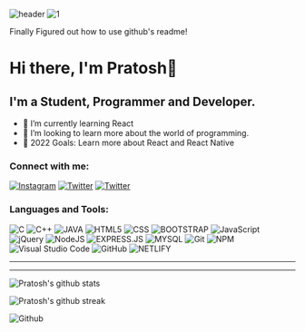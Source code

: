 ![header](https://capsule-render.vercel.app/api?type=waving&color=auto&height=300&section=header&text=capsule%20render&fontSize=90)
![1](https://github.com/Pratosh22/Pratosh22/blob/main/github-gif.gif)

Finally Figured out how to use github's readme!

# Hi there, I'm Pratosh👋 

## I'm a Student, Programmer and Developer.


- 🌱 I’m currently learning React
- 👯 I’m looking to learn more about the world of programming.
- 🥅 2022 Goals: Learn more about React and React Native


### Connect with me:

<a href="https://www.instagram.com/_.pratosh._/">![Instagram](https://img.shields.io/badge/Instagram-%23E4405F.svg?style=for-the-badge&logo=Instagram&logoColor=white)</a> <a href="https://twitter.com/Pratosh22">![Twitter](https://img.shields.io/badge/Twitter-%231DA1F2.svg?style=for-the-badge&logo=Twitter&logoColor=white)</a> <a href="https://www.linkedin.com/in/pratosh-b-14a255230/">![Twitter](https://img.shields.io/badge/LinkedIn-0077B5?style=for-the-badge&logo=linkedin&logoColor=white)</a>

### Languages and Tools:

![C](https://img.shields.io/badge/C-00599C?style=for-the-badge&logo=c&logoColor=white) ![C++](https://img.shields.io/badge/C%2B%2B-00599C?style=for-the-badge&logo=c%2B%2B&logoColor=white) ![JAVA](https://img.shields.io/badge/Java-ED8B00?style=for-the-badge&logo=java&logoColor=white)  ![HTML5](https://img.shields.io/badge/html5-%23E34F26.svg?style=for-the-badge&logo=html5&logoColor=white)  ![CSS](https://img.shields.io/badge/CSS-239120?&style=for-the-badge&logo=css3&logoColor=white)  ![BOOTSTRAP](https://img.shields.io/badge/Bootstrap-563D7C?style=for-the-badge&logo=bootstrap&logoColor=white) ![JavaScript](https://img.shields.io/badge/javascript-%23323330.svg?style=for-the-badge&logo=javascript&logoColor=%23F7DF1E)  ![jQuery](https://img.shields.io/badge/jQuery-0769AD?style=for-the-badge&logo=jquery&logoColor=white) ![NodeJS](https://img.shields.io/badge/node.js-%2343853D.svg?style=for-the-badge&logo=node.js&logoColor=white)  ![EXPRESS.JS](https://img.shields.io/badge/Express.js-404D59?style=for-the-badge)  ![MYSQL](https://img.shields.io/badge/MySQL-00000F?style=for-the-badge&logo=mysql&logoColor=white) ![Git](https://img.shields.io/badge/git-%23F05033.svg?style=for-the-badge&logo=git&logoColor=white) ![NPM](https://img.shields.io/badge/NPM-%23000000.svg?style=for-the-badge&logo=npm&logoColor=white) ![Visual Studio Code](https://img.shields.io/badge/VisualStudioCode-0078d7.svg?style=for-the-badge&logo=visual-studio-code&logoColor=white) ![GitHub](https://img.shields.io/badge/github-%23121011.svg?style=for-the-badge&logo=github&logoColor=white) ![NETLIFY](https://img.shields.io/badge/Netlify-00C7B7?style=for-the-badge&logo=netlify&logoColor=white) 

-------------------
---

![Pratosh's github stats](https://github-readme-stats.vercel.app/api?username=Pratosh22&show_icons=true&theme=tokyonight)


![Pratosh's github streak](https://github-readme-streak-stats.herokuapp.com/?user=Pratosh22&theme=radical&include_all_commits=true&count_private=true)

![Github ](https://komarev.com/ghpvc/?username=Pratosh22&color=blueviolet)
